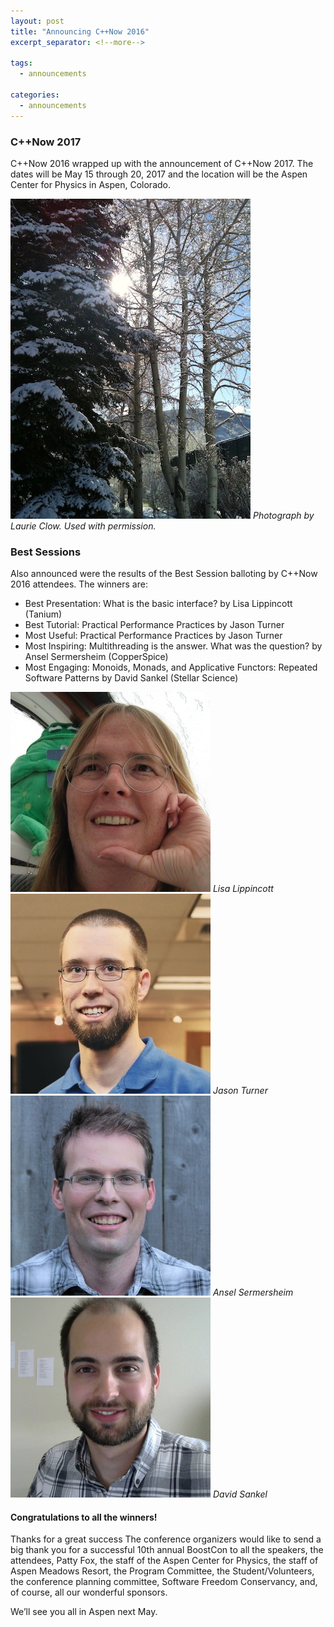 ```yaml
---
layout: post
title: "Announcing C++Now 2016"
excerpt_separator: <!--more-->

tags:
  - announcements
  
categories:
  - announcements
---
```


### C++Now 2017

C++Now 2016 wrapped up with the announcement of C++Now 2017. The dates will be May 15 through 20, 2017 and the location will be the Aspen Center for Physics in Aspen, Colorado.

![Aspen](/images/2016-closing.jpeg "Photograph by Laurie Clow. Used with permission.")
_Photograph by Laurie Clow. Used with permission._

### Best Sessions
Also announced were the results of the Best Session balloting by C++Now 2016 attendees. The winners are:

<!--more-->

* Best Presentation: What is the basic interface? by Lisa Lippincott (Tanium)
* Best Tutorial: Practical Performance Practices by Jason Turner
* Most Useful: Practical Performance Practices by Jason Turner
* Most Inspiring: Multithreading is the answer. What was the question? by Ansel Sermersheim (CopperSpice)
* Most Engaging: Monoids, Monads, and Applicative Functors: Repeated Software Patterns by David Sankel (Stellar Science)

![Lisa Lippincott](/images/Lisa.Lippincott.jpeg "Lisa Lippincott")
_Lisa Lippincott_
![Jason Turner](/images/Jason.Turner.jpeg "Jason Turner")
_Jason Turner_
![Ansel Sermersheim](/images/Ansel.Sermersheim.jpeg "Ansel Sermersheim")
_Ansel Sermersheim_
![David Sankel](/images/David.Sankel.jpeg "David Sankel")
_David Sankel_

#### Congratulations to all the winners!

Thanks for a great success
The conference organizers would like to send a big thank you for a successful 10th annual BoostCon to all the speakers, the attendees, Patty Fox, the staff of the Aspen Center for Physics, the staff of Aspen Meadows Resort, the Program Committee, the Student/Volunteers, the conference planning committee, Software Freedom Conservancy, and, of course, all our wonderful sponsors.

We’ll see you all in Aspen next May.
